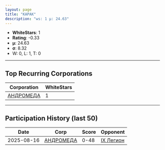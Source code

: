 ```yaml
---
layout: page
title: "KAPAK"
description: "ws: 1 μ: 24.63"
---
```

- **WhiteStars**: 1
- **Rating**: -0.33
- **μ**: 24.63  
- **σ**: 8.32
- W: 0, L: 1, T: 0

---

## Top Recurring Corporations

| Corporation | WhiteStars |
| --- | --- |
| [АНДРОМЕДА](https://ws.tsl.rocks/corp/1e4e3bc5f21c0b6cd362f404b88f09e18e26a8c0134a31015d6d7577a7230dc9/) | 1 |

---

## Participation History (last 50)

| Date | Corp | Score | Opponent |
| --- | --- | --- | --- |
| 2025-08-16 | [АНДРОМЕДА](https://ws.tsl.rocks/corp/1e4e3bc5f21c0b6cd362f404b88f09e18e26a8c0134a31015d6d7577a7230dc9/) | 0-48 | [IX Легион](https://ws.tsl.rocks/corp/1621eab3bcc1ebffe496faadcde81cd31c503b2ac667ef88fbf2d64ea1f9908b/) |